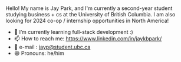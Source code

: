 ### 
Hello! My name is Jay Park, and I'm currently a second-year student studying business + cs at the University of British Columbia.
I am also looking for 2024 co-op / internship opportunities in North America!


- 🌱 I’m currently learning full-stack development :)
- 📫 How to reach me: https://www.linkedin.com/in/jaykbpark/
- 📧 e-mail : jayp@student.ubc.ca
- 😄 Pronouns: he/him


<!--
**jpkani/jpkani** is a ✨ _special_ ✨ repository because its `README.md` (this file) appears on your GitHub profile.

Here are some ideas to get you started:

- 🔭 I’m currently working on 
- 🌱 I’m currently learning ...
- 👯 I’m looking to collaborate on ...
- 🤔 I’m looking for help with ...
- 💬 Ask me about ...
- 📫 How to reach me: ...
- 😄 Pronouns: ...
- ⚡ Fun fact: ...
-->
